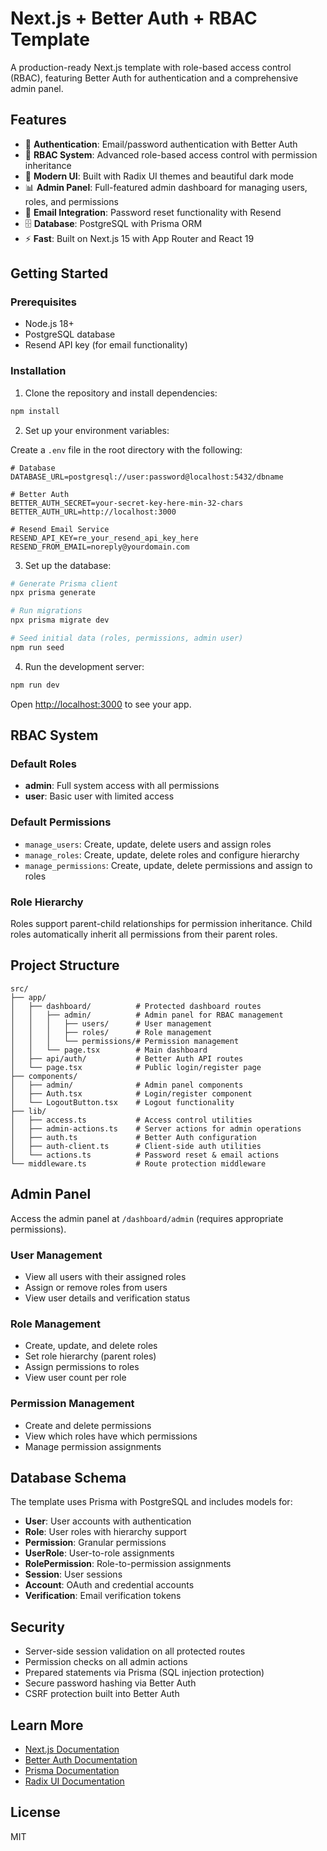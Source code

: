 # Next.js + Better Auth + RBAC Template

A production-ready Next.js template with role-based access control (RBAC), featuring Better Auth for authentication and a comprehensive admin panel.

## Features

- 🔐 **Authentication**: Email/password authentication with Better Auth
- 👥 **RBAC System**: Advanced role-based access control with permission inheritance
- 🎨 **Modern UI**: Built with Radix UI themes and beautiful dark mode
- 📊 **Admin Panel**: Full-featured admin dashboard for managing users, roles, and permissions
- 📧 **Email Integration**: Password reset functionality with Resend
- 🗄️ **Database**: PostgreSQL with Prisma ORM
- ⚡ **Fast**: Built on Next.js 15 with App Router and React 19

## Getting Started

### Prerequisites

- Node.js 18+
- PostgreSQL database
- Resend API key (for email functionality)

### Installation

1. Clone the repository and install dependencies:

```bash
npm install
```

2. Set up your environment variables:

Create a `.env` file in the root directory with the following:

```env
# Database
DATABASE_URL=postgresql://user:password@localhost:5432/dbname

# Better Auth
BETTER_AUTH_SECRET=your-secret-key-here-min-32-chars
BETTER_AUTH_URL=http://localhost:3000

# Resend Email Service
RESEND_API_KEY=re_your_resend_api_key_here
RESEND_FROM_EMAIL=noreply@yourdomain.com
```

3. Set up the database:

```bash
# Generate Prisma client
npx prisma generate

# Run migrations
npx prisma migrate dev

# Seed initial data (roles, permissions, admin user)
npm run seed
```

4. Run the development server:

```bash
npm run dev
```

Open [http://localhost:3000](http://localhost:3000) to see your app.

## RBAC System

### Default Roles

- **admin**: Full system access with all permissions
- **user**: Basic user with limited access

### Default Permissions

- `manage_users`: Create, update, delete users and assign roles
- `manage_roles`: Create, update, delete roles and configure hierarchy
- `manage_permissions`: Create, update, delete permissions and assign to roles

### Role Hierarchy

Roles support parent-child relationships for permission inheritance. Child roles automatically inherit all permissions from their parent roles.

## Project Structure

```
src/
├── app/
│   ├── dashboard/          # Protected dashboard routes
│   │   ├── admin/          # Admin panel for RBAC management
│   │   │   ├── users/      # User management
│   │   │   ├── roles/      # Role management
│   │   │   └── permissions/# Permission management
│   │   └── page.tsx        # Main dashboard
│   ├── api/auth/           # Better Auth API routes
│   └── page.tsx            # Public login/register page
├── components/
│   ├── admin/              # Admin panel components
│   ├── Auth.tsx            # Login/register component
│   └── LogoutButton.tsx    # Logout functionality
├── lib/
│   ├── access.ts           # Access control utilities
│   ├── admin-actions.ts    # Server actions for admin operations
│   ├── auth.ts             # Better Auth configuration
│   ├── auth-client.ts      # Client-side auth utilities
│   └── actions.ts          # Password reset & email actions
└── middleware.ts           # Route protection middleware
```

## Admin Panel

Access the admin panel at `/dashboard/admin` (requires appropriate permissions).

### User Management

- View all users with their assigned roles
- Assign or remove roles from users
- View user details and verification status

### Role Management

- Create, update, and delete roles
- Set role hierarchy (parent roles)
- Assign permissions to roles
- View user count per role

### Permission Management

- Create and delete permissions
- View which roles have which permissions
- Manage permission assignments

## Database Schema

The template uses Prisma with PostgreSQL and includes models for:

- **User**: User accounts with authentication
- **Role**: User roles with hierarchy support
- **Permission**: Granular permissions
- **UserRole**: User-to-role assignments
- **RolePermission**: Role-to-permission assignments
- **Session**: User sessions
- **Account**: OAuth and credential accounts
- **Verification**: Email verification tokens

## Security

- Server-side session validation on all protected routes
- Permission checks on all admin actions
- Prepared statements via Prisma (SQL injection protection)
- Secure password hashing via Better Auth
- CSRF protection built into Better Auth

## Learn More

- [Next.js Documentation](https://nextjs.org/docs)
- [Better Auth Documentation](https://better-auth.com)
- [Prisma Documentation](https://www.prisma.io/docs)
- [Radix UI Documentation](https://www.radix-ui.com/themes/docs)

## License

MIT
